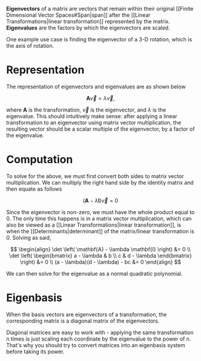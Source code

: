 **Eigenvectors** of a matrix are vectors that remain within their original [[Finite Dimensional Vector Spaces#Span|span]] after the [[Linear Transformations|linear transformation]] represented by the matrix. **Eigenvalues** are the factors by which the eigenvectors are scaled.

One example use case is finding the eigenvector of a 3-D rotation, which is the axis of rotation. 

# Representation

The representation of eigenvectors and eigenvalues are as shown below

$$
\mathbf{A}\vec{v} = \lambda \vec{v},
$$

where $\mathbf{A}$ is the transformation, $\vec{v}$ is the eigenvector, and $\lambda$ is the eigenvalue. This should intuitively make sense: after applying a linear transformation to an eigenvector using matrix vector multiplication, the resulting vector should be a scalar multiple of the eigenvector, by a factor of the eigenvalue.

# Computation

To solve for the above, we must first convert both sides to matrix vector multiplication. We can multiply the right hand side by the identity matrix and then equate as follows

$$
(\mathbf{A} - \lambda \mathbf{I})\vec{v} = 0
$$

Since the eigenvector is non-zero, we must have the whole product equal to 0. The only time this happens is in a matrix vector multiplication, which can also be viewed as a [[Linear Transformations|linear transformation]], is when the [[Determinants|determinant]] of the matrix/linear transformation is 0. Solving as said,

$$
\begin{align}
\det \left( \mathbf{A} - \lambda \mathbf{I} \right) &= 0 \\
\det \left( \begin{bmatrix}
a - \lambda & b \\
c & d - \lambda
\end{bmatrix} \right) &= 0 \\
(a - \lambda)(d - \lambda) - bc &= 0
\end{align}
$$

We can then solve for the eigenvalue as a normal quadratic polynomial.

# Eigenbasis

When the basis vectors are eigenvectors of a transformation, the corresponding matrix is a diagonal matrix of the eigenvectors. 

Diagonal matrices are easy to work with - applying the same transformation n times is just scaling each coordinate by the eigenvalue to the power of n. That's why you should try to convert matrices into an eigenbasis system before taking its power.